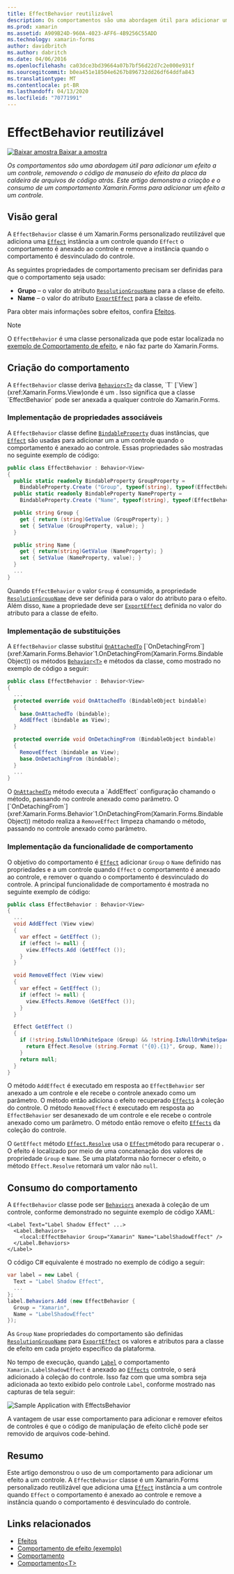 ```yaml
---
title: EffectBehavior reutilizável
description: Os comportamentos são uma abordagem útil para adicionar um efeito a um controle, removendo o código de texto clichê de tratamento de efeito dos arquivos code-behind. Este artigo demonstra como criar e consumir um comportamento de Xamarin.Forms para adicionar um efeito a um controle.
ms.prod: xamarin
ms.assetid: A909B24D-960A-4023-AFF6-4B9256C55ADD
ms.technology: xamarin-forms
author: davidbritch
ms.author: dabritch
ms.date: 04/06/2016
ms.openlocfilehash: ca03dce3bd39664a07b7bf56d22d7c2e000e931f
ms.sourcegitcommit: b0ea451e18504e6267b896732dd26df64ddfa843
ms.translationtype: MT
ms.contentlocale: pt-BR
ms.lasthandoff: 04/13/2020
ms.locfileid: "70771991"
---
```

# <a name="reusable-effectbehavior"></a>EffectBehavior reutilizável

[![Baixar](~/media/shared/download.png) amostra Baixar a amostra](https://docs.microsoft.com/samples/xamarin/xamarin-forms-samples/behaviors-effectbehavior)

_Os comportamentos são uma abordagem útil para adicionar um efeito a um controle, removendo o código de manuseio do efeito da placa da caldeira de arquivos de código atrás. Este artigo demonstra a criação e o consumo de um comportamento Xamarin.Forms para adicionar um efeito a um controle._

## <a name="overview"></a>Visão geral

A `EffectBehavior` classe é um Xamarin.Forms personalizado reutilizável que adiciona uma [`Effect`](xref:Xamarin.Forms.Effect) instância a um controle quando `Effect` o comportamento é anexado ao controle e remove a instância quando o comportamento é desvinculado do controle.

As seguintes propriedades de comportamento precisam ser definidas para que o comportamento seja usado:

- **Grupo** – o valor do atributo [`ResolutionGroupName`](xref:Xamarin.Forms.ResolutionGroupNameAttribute) para a classe de efeito.
- **Name** – o valor do atributo [`ExportEffect`](xref:Xamarin.Forms.ExportEffectAttribute) para a classe de efeito.

Para obter mais informações sobre efeitos, confira [Efeitos](~/xamarin-forms/app-fundamentals/effects/index.md).

> [!NOTE]
> O `EffectBehavior` é uma classe personalizada que pode estar localizada no [exemplo de Comportamento de efeito](https://docs.microsoft.com/samples/xamarin/xamarin-forms-samples/behaviors-effectbehavior), e não faz parte do Xamarin.Forms.

## <a name="creating-the-behavior"></a>Criação do comportamento

A `EffectBehavior` classe deriva [`Behavior<T>`](xref:Xamarin.Forms.Behavior`1) da classe, `T` [`View`](xref:Xamarin.Forms.View)onde é um . Isso significa que a classe `EffectBehavior` pode ser anexada a qualquer controle do Xamarin.Forms.

### <a name="implementing-bindable-properties"></a>Implementação de propriedades associáveis

A `EffectBehavior` classe define [`BindableProperty`](xref:Xamarin.Forms.BindableProperty) duas instâncias, que [`Effect`](xref:Xamarin.Forms.Effect) são usadas para adicionar um a um controle quando o comportamento é anexado ao controle. Essas propriedades são mostradas no seguinte exemplo de código:

```csharp
public class EffectBehavior : Behavior<View>
{
  public static readonly BindableProperty GroupProperty =
    BindableProperty.Create ("Group", typeof(string), typeof(EffectBehavior), null);
  public static readonly BindableProperty NameProperty =
    BindableProperty.Create ("Name", typeof(string), typeof(EffectBehavior), null);

  public string Group {
    get { return (string)GetValue (GroupProperty); }
    set { SetValue (GroupProperty, value); }
  }

  public string Name {
    get { return(string)GetValue (NameProperty); }
    set { SetValue (NameProperty, value); }
  }
  ...
}
```

Quando `EffectBehavior` o valor `Group` é consumido, a propriedade [`ResolutionGroupName`](xref:Xamarin.Forms.ResolutionGroupNameAttribute) deve ser definida para o valor do atributo para o efeito. Além disso, `Name` a propriedade deve ser [`ExportEffect`](xref:Xamarin.Forms.ExportEffectAttribute) definida no valor do atributo para a classe de efeito.

### <a name="implementing-the-overrides"></a>Implementação de substituições

A `EffectBehavior` classe substitui [`OnAttachedTo`](xref:Xamarin.Forms.Behavior`1.OnAttachedTo(Xamarin.Forms.BindableObject)) [`OnDetachingFrom`](xref:Xamarin.Forms.Behavior`1.OnDetachingFrom(Xamarin.Forms.BindableObject)) os métodos [`Behavior<T>`](xref:Xamarin.Forms.Behavior`1) e métodos da classe, como mostrado no exemplo de código a seguir:

```csharp
public class EffectBehavior : Behavior<View>
{
  ...
  protected override void OnAttachedTo (BindableObject bindable)
  {
    base.OnAttachedTo (bindable);
    AddEffect (bindable as View);
  }

  protected override void OnDetachingFrom (BindableObject bindable)
  {
    RemoveEffect (bindable as View);
    base.OnDetachingFrom (bindable);
  }
  ...
}
```

O [`OnAttachedTo`](xref:Xamarin.Forms.Behavior`1.OnAttachedTo(Xamarin.Forms.BindableObject)) método executa a `AddEffect` configuração chamando o método, passando no controle anexado como parâmetro. O [`OnDetachingFrom`](xref:Xamarin.Forms.Behavior`1.OnDetachingFrom(Xamarin.Forms.BindableObject)) método realiza a `RemoveEffect` limpeza chamando o método, passando no controle anexado como parâmetro.

### <a name="implementing-the-behavior-functionality"></a>Implementação da funcionalidade de comportamento

O objetivo do comportamento é [`Effect`](xref:Xamarin.Forms.Effect) adicionar `Group` o `Name` definido nas propriedades e a um controle quando `Effect` o comportamento é anexado ao controle, e remover o quando o comportamento é desvinculado do controle. A principal funcionalidade de comportamento é mostrada no seguinte exemplo de código:

```csharp
public class EffectBehavior : Behavior<View>
{
  ...
  void AddEffect (View view)
  {
    var effect = GetEffect ();
    if (effect != null) {
      view.Effects.Add (GetEffect ());
    }
  }

  void RemoveEffect (View view)
  {
    var effect = GetEffect ();
    if (effect != null) {
      view.Effects.Remove (GetEffect ());
    }
  }

  Effect GetEffect ()
  {
    if (!string.IsNullOrWhiteSpace (Group) && !string.IsNullOrWhiteSpace (Name)) {
      return Effect.Resolve (string.Format ("{0}.{1}", Group, Name));
    }
    return null;
  }
}
```

O método `AddEffect` é executado em resposta ao `EffectBehavior` ser anexado a um controle e ele recebe o controle anexado como um parâmetro. O método então adiciona o efeito recuperado [`Effects`](xref:Xamarin.Forms.Element.Effects) à coleção do controle. O método `RemoveEffect` é executado em resposta ao `EffectBehavior` ser desanexado de um controle e ele recebe o controle anexado como um parâmetro. O método então remove o efeito [`Effects`](xref:Xamarin.Forms.Element.Effects) da coleção do controle.

O `GetEffect` método [`Effect.Resolve`](xref:Xamarin.Forms.Effect.Resolve(System.String)) usa o [`Effect`](xref:Xamarin.Forms.Effect)método para recuperar o . O efeito é localizado por meio de uma concatenação dos valores de propriedade `Group` e `Name`. Se uma plataforma não fornecer o efeito, o método `Effect.Resolve` retornará um valor não `null`.

## <a name="consuming-the-behavior"></a>Consumo do comportamento

A `EffectBehavior` classe pode ser [`Behaviors`](xref:Xamarin.Forms.VisualElement.Behaviors) anexada à coleção de um controle, conforme demonstrado no seguinte exemplo de código XAML:

```xaml
<Label Text="Label Shadow Effect" ...>
  <Label.Behaviors>
    <local:EffectBehavior Group="Xamarin" Name="LabelShadowEffect" />
  </Label.Behaviors>
</Label>
```

O código C# equivalente é mostrado no exemplo de código a seguir:

```csharp
var label = new Label {
  Text = "Label Shadow Effect",
  ...
};
label.Behaviors.Add (new EffectBehavior {
  Group = "Xamarin",
  Name = "LabelShadowEffect"
});
```

As `Group` `Name` propriedades do comportamento são definidas [`ResolutionGroupName`](xref:Xamarin.Forms.ResolutionGroupNameAttribute) para [`ExportEffect`](xref:Xamarin.Forms.ExportEffectAttribute) os valores e atributos para a classe de efeito em cada projeto específico da plataforma.

No tempo de execução, quando [`Label`](xref:Xamarin.Forms.Label) o comportamento `Xamarin.LabelShadowEffect` é anexado ao [`Effects`](xref:Xamarin.Forms.Element.Effects) controle, o será adicionado à coleção do controle. Isso faz com que uma sombra seja adicionada ao texto exibido pelo controle `Label`, conforme mostrado nas capturas de tela seguir:

![](effect-behavior-images/screenshots.png "Sample Application with EffectsBehavior")

A vantagem de usar esse comportamento para adicionar e remover efeitos de controles é que o código de manipulação de efeito clichê pode ser removido de arquivos code-behind.

## <a name="summary"></a>Resumo

Este artigo demonstrou o uso de um comportamento para adicionar um efeito a um controle. A `EffectBehavior` classe é um Xamarin.Forms personalizado reutilizável que adiciona uma [`Effect`](xref:Xamarin.Forms.Effect) instância a um controle quando `Effect` o comportamento é anexado ao controle e remove a instância quando o comportamento é desvinculado do controle.

## <a name="related-links"></a>Links relacionados

- [Efeitos](~/xamarin-forms/app-fundamentals/effects/index.md)
- [Comportamento de efeito (exemplo)](https://docs.microsoft.com/samples/xamarin/xamarin-forms-samples/behaviors-effectbehavior)
- [Comportamento](xref:Xamarin.Forms.Behavior)
- [Comportamento&lt;T&gt;](xref:Xamarin.Forms.Behavior`1)
